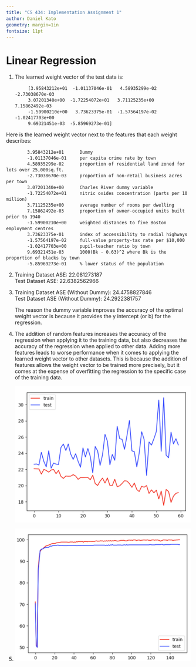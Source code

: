```yaml
---
title: "CS 434: Implementation Assignment 1"
author: Daniel Kato
geometry: margin=1in
fontsize: 11pt
---
```


# Linear Regression
1. The learned weight vector of the test data is:

            [3.95843212e+01  -1.01137046e-01   4.58935299e-02  -2.73038670e-03
            3.07201340e+00  -1.72254072e+01   3.71125235e+00   7.15862492e-03
            -1.59900210e+00   3.73623375e-01  -1.57564197e-02  -1.02417703e+00
            9.69321451e-03  -5.85969273e-01]    
  Here is the learned weight vector next to the features that each weight describes:

            3.95843212e+01      Dummy
            -1.01137046e-01     per capita crime rate by town
            4.58935299e-02      proportion of residential land zoned for lots over 25,000sq.ft.
            -2.73038670e-03     proportion of non-retail business acres per town
            3.07201340e+00      Charles River dummy variable
            -1.72254072e+01     nitric oxides concentration (parts per 10 million)
            3.71125235e+00      average number of rooms per dwelling
            7.15862492e-03      proportion of owner-occupied units built prior to 1940
            -1.59900210e+00     weighted distances to five Boston employment centres
            3.73623375e-01      index of accessibility to radial highways
            -1.57564197e-02     full-value property-tax rate per $10,000
            -1.02417703e+00     pupil-teacher ratio by town
            9.69321451e-03      1000(Bk - 0.63)^2 where Bk is the proportion of blacks by town
            -5.85969273e-01     % lower status of the population


2. Training Dataset ASE: 22.081273187 \
Test Dataset ASE: 22.6382562966

3. Training Dataset ASE (Without Dummy): 24.4758827846 \
   Test Dataset ASE (Without Dummy): 24.2922381757

   The reason the dummy variable improves the accuracy of the optimal weight vector is because it provides the y intercept (or b) for the regression.

4. The addition of random features increases the accuracy of the regression when applying it to the training data, but also decreases the accuracy of the regression when applied to other data. Adding more features leads to worse performance when it comes to applying the learned weight vector to other datasets. This is because the addition of features allows the weight vector to be trained more precisely, but it comes at the expense of overfitting the regression to the specific case of the training data.

    ![Plot of ASEs](./img/ASE_plot.png)

5.
    ![Plot of Batch Accuracys](./img/Batch_Accuracy_Plot.png)
